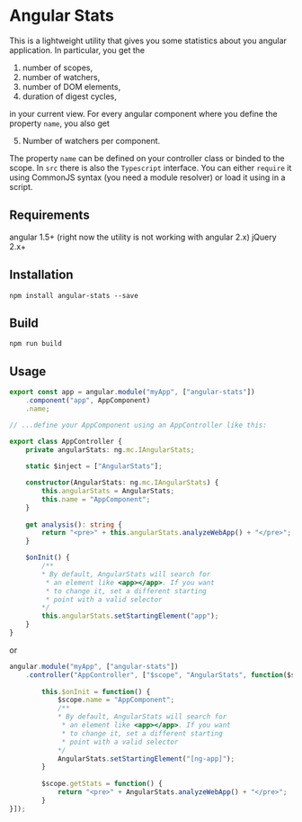 Angular Stats
=========

This is a lightweight utility that gives you some statistics about you angular application. In particular, you get the 

1. number of scopes,
2. number of watchers,
3. number of DOM elements,
4. duration of digest cycles,

in your current view. For every angular component where you define the property ``name``, you also get 

5. Number of watchers per component.

The property ``name`` can be defined on your controller class or binded to the scope. In ``src`` there is also the ``Typescript`` interface.
You can either ``require`` it using CommonJS syntax (you need a module resolver) or load it using in a script. 

## Requirements

angular 1.5+ (right now the utility is not working with angular 2.x)
jQuery 2.x+

## Installation

``npm install angular-stats --save``

## Build

``npm run build``

## Usage

```typescript
export const app = angular.module("myApp", ["angular-stats"])
    .component("app", AppComponent)
    .name;

// ...define your AppComponent using an AppController like this: 

export class AppController {
	private angularStats: ng.mc.IAngularStats;
	
	static $inject = ["AngularStats"];

	constructor(AngularStats: ng.mc.IAngularStats) {
	    this.angularStats = AngularStats;
		this.name = "AppComponent";
	}
	
	get analysis(): string {
		return "<pre>" + this.angularStats.analyzeWebApp() + "</pre>";
    }

	$onInit() {
	    /**
	    * By default, AngularStats will search for
	     * an element like <app></app>. If you want 
	     * to change it, set a different starting
	     * point with a valid selector
        */
	    this.angularStats.setStartingElement("app");
	}
}
``` 
or 
```javascript
angular.module("myApp", ["angular-stats"])
    .controller("AppController", ["$scope", "AngularStats", function($scope, AngularStats) {
        
        this.$onInit = function() {
            $scope.name = "AppComponent";
            /**
            * By default, AngularStats will search for
             * an element like <app></app>. If you want 
             * to change it, set a different starting
             * point with a valid selector
            */
            AngularStats.setStartingElement("[ng-app]");
        }
        
        $scope.getStats = function() {
            return "<pre>" + AngularStats.analyzeWebApp() + "</pre>";
        }
}]);
``` 
